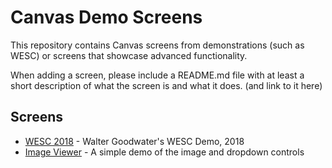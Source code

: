 # Canvas Demo Screens

This repository contains Canvas screens from demonstrations (such as WESC) or
screens that showcase advanced functionality.

When adding a screen, please include a README.md file with at least a short
description of what the screen is and what it does. (and link to it here)

## Screens

* [WESC 2018](Demos/WESC2018/README.md) - Walter Goodwater's WESC Demo, 2018
* [Image Viewer](Demos/ImageViewer/README.md) - A simple demo of the image and dropdown controls
